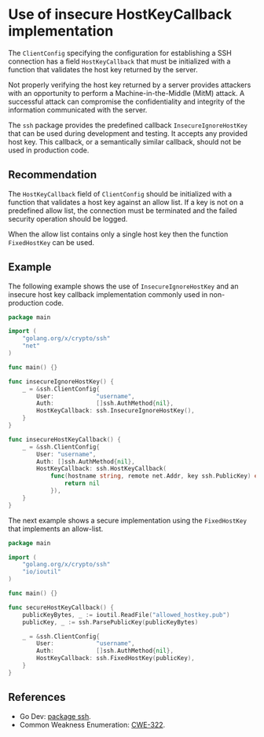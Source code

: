 # Use of insecure HostKeyCallback implementation
The `ClientConfig` specifying the configuration for establishing a SSH connection has a field `HostKeyCallback` that must be initialized with a function that validates the host key returned by the server.

Not properly verifying the host key returned by a server provides attackers with an opportunity to perform a Machine-in-the-Middle (MitM) attack. A successful attack can compromise the confidentiality and integrity of the information communicated with the server.

The `ssh` package provides the predefined callback `InsecureIgnoreHostKey` that can be used during development and testing. It accepts any provided host key. This callback, or a semantically similar callback, should not be used in production code.


## Recommendation
The `HostKeyCallback` field of `ClientConfig` should be initialized with a function that validates a host key against an allow list. If a key is not on a predefined allow list, the connection must be terminated and the failed security operation should be logged.

When the allow list contains only a single host key then the function `FixedHostKey` can be used.


## Example
The following example shows the use of `InsecureIgnoreHostKey` and an insecure host key callback implementation commonly used in non-production code.


```go
package main

import (
	"golang.org/x/crypto/ssh"
	"net"
)

func main() {}

func insecureIgnoreHostKey() {
	_ = &ssh.ClientConfig{
		User:            "username",
		Auth:            []ssh.AuthMethod{nil},
		HostKeyCallback: ssh.InsecureIgnoreHostKey(),
	}
}

func insecureHostKeyCallback() {
	_ = &ssh.ClientConfig{
		User: "username",
		Auth: []ssh.AuthMethod{nil},
		HostKeyCallback: ssh.HostKeyCallback(
			func(hostname string, remote net.Addr, key ssh.PublicKey) error {
				return nil
			}),
	}
}

```
The next example shows a secure implementation using the `FixedHostKey` that implements an allow-list.


```go
package main

import (
	"golang.org/x/crypto/ssh"
	"io/ioutil"
)

func main() {}

func secureHostKeyCallback() {
	publicKeyBytes, _ := ioutil.ReadFile("allowed_hostkey.pub")
	publicKey, _ := ssh.ParsePublicKey(publicKeyBytes)

	_ = &ssh.ClientConfig{
		User:            "username",
		Auth:            []ssh.AuthMethod{nil},
		HostKeyCallback: ssh.FixedHostKey(publicKey),
	}
}

```

## References
* Go Dev: [package ssh](https://pkg.go.dev/golang.org/x/crypto/ssh?tab=doc).
* Common Weakness Enumeration: [CWE-322](https://cwe.mitre.org/data/definitions/322.html).
